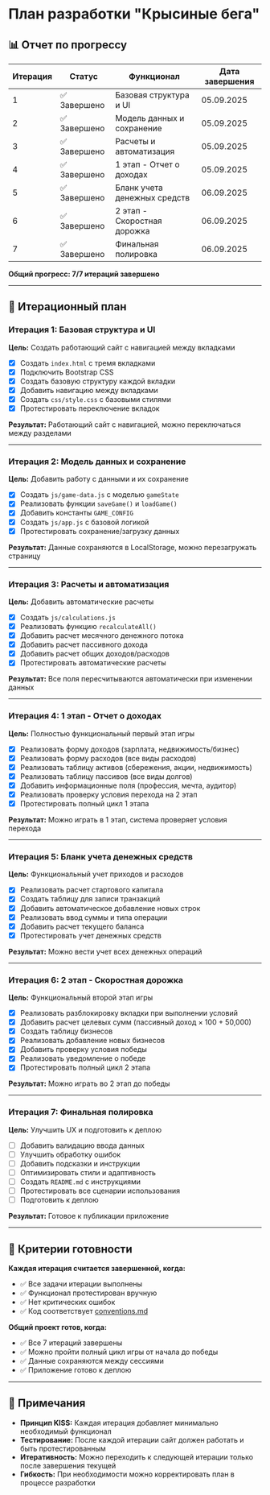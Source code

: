 # План разработки "Крысиные бега"

## 📊 Отчет по прогрессу

| Итерация | Статус | Функционал | Дата завершения |
|----------|--------|------------|-----------------|
| 1 | ✅ Завершено | Базовая структура и UI | 05.09.2025 |
| 2 | ✅ Завершено | Модель данных и сохранение | 05.09.2025 |
| 3 | ✅ Завершено | Расчеты и автоматизация | 05.09.2025 |
| 4 | ✅ Завершено | 1 этап - Отчет о доходах | 05.09.2025 |
| 5 | ✅ Завершено | Бланк учета денежных средств | 06.09.2025 |
| 6 | ✅ Завершено | 2 этап - Скоростная дорожка | 06.09.2025 |
| 7 | ✅ Завершено | Финальная полировка | 06.09.2025 |

**Общий прогресс: 7/7 итераций завершено**

---

## 🎯 Итерационный план

### Итерация 1: Базовая структура и UI
**Цель:** Создать работающий сайт с навигацией между вкладками

- [x] Создать `index.html` с тремя вкладками
- [x] Подключить Bootstrap CSS
- [x] Создать базовую структуру каждой вкладки
- [x] Добавить навигацию между вкладками
- [x] Создать `css/style.css` с базовыми стилями
- [x] Протестировать переключение вкладок

**Результат:** Работающий сайт с навигацией, можно переключаться между разделами

---

### Итерация 2: Модель данных и сохранение
**Цель:** Добавить работу с данными и их сохранение

- [x] Создать `js/game-data.js` с моделью `gameState`
- [x] Реализовать функции `saveGame()` и `loadGame()`
- [x] Добавить константы `GAME_CONFIG`
- [x] Создать `js/app.js` с базовой логикой
- [x] Протестировать сохранение/загрузку данных

**Результат:** Данные сохраняются в LocalStorage, можно перезагружать страницу

---

### Итерация 3: Расчеты и автоматизация
**Цель:** Добавить автоматические расчеты

- [x] Создать `js/calculations.js`
- [x] Реализовать функцию `recalculateAll()`
- [x] Добавить расчет месячного денежного потока
- [x] Добавить расчет пассивного дохода
- [x] Добавить расчет общих доходов/расходов
- [x] Протестировать автоматические расчеты

**Результат:** Все поля пересчитываются автоматически при изменении данных

---

### Итерация 4: 1 этап - Отчет о доходах
**Цель:** Полностью функциональный первый этап игры

- [x] Реализовать форму доходов (зарплата, недвижимость/бизнес)
- [x] Реализовать форму расходов (все виды расходов)
- [x] Реализовать таблицу активов (сбережения, акции, недвижимость)
- [x] Реализовать таблицу пассивов (все виды долгов)
- [x] Добавить информационные поля (профессия, мечта, аудитор)
- [x] Реализовать проверку условия перехода на 2 этап
- [x] Протестировать полный цикл 1 этапа

**Результат:** Можно играть в 1 этап, система проверяет условия перехода

---

### Итерация 5: Бланк учета денежных средств
**Цель:** Функциональный учет приходов и расходов

- [x] Реализовать расчет стартового капитала
- [x] Создать таблицу для записи транзакций
- [x] Добавить автоматическое добавление новых строк
- [x] Реализовать ввод суммы и типа операции
- [x] Добавить расчет текущего баланса
- [x] Протестировать учет денежных средств

**Результат:** Можно вести учет всех денежных операций

---

### Итерация 6: 2 этап - Скоростная дорожка
**Цель:** Функциональный второй этап игры

- [x] Реализовать разблокировку вкладки при выполнении условий
- [x] Добавить расчет целевых сумм (пассивный доход × 100 + 50,000)
- [x] Создать таблицу бизнесов
- [x] Реализовать добавление новых бизнесов
- [x] Добавить проверку условия победы
- [x] Реализовать уведомление о победе
- [x] Протестировать полный цикл 2 этапа

**Результат:** Можно играть во 2 этап до победы

---

### Итерация 7: Финальная полировка
**Цель:** Улучшить UX и подготовить к деплою

- [ ] Добавить валидацию ввода данных
- [ ] Улучшить обработку ошибок
- [ ] Добавить подсказки и инструкции
- [ ] Оптимизировать стили и адаптивность
- [ ] Создать `README.md` с инструкциями
- [ ] Протестировать все сценарии использования
- [ ] Подготовить к деплою

**Результат:** Готовое к публикации приложение

---

## 🚀 Критерии готовности

**Каждая итерация считается завершенной, когда:**
- ✅ Все задачи итерации выполнены
- ✅ Функционал протестирован вручную
- ✅ Нет критических ошибок
- ✅ Код соответствует [conventions.md](./conventions.md)

**Общий проект готов, когда:**
- ✅ Все 7 итераций завершены
- ✅ Можно пройти полный цикл игры от начала до победы
- ✅ Данные сохраняются между сессиями
- ✅ Приложение готово к деплою

---

## 📝 Примечания

- **Принцип KISS:** Каждая итерация добавляет минимально необходимый функционал
- **Тестирование:** После каждой итерации сайт должен работать и быть протестированным
- **Итеративность:** Можно переходить к следующей итерации только после завершения текущей
- **Гибкость:** При необходимости можно корректировать план в процессе разработки

